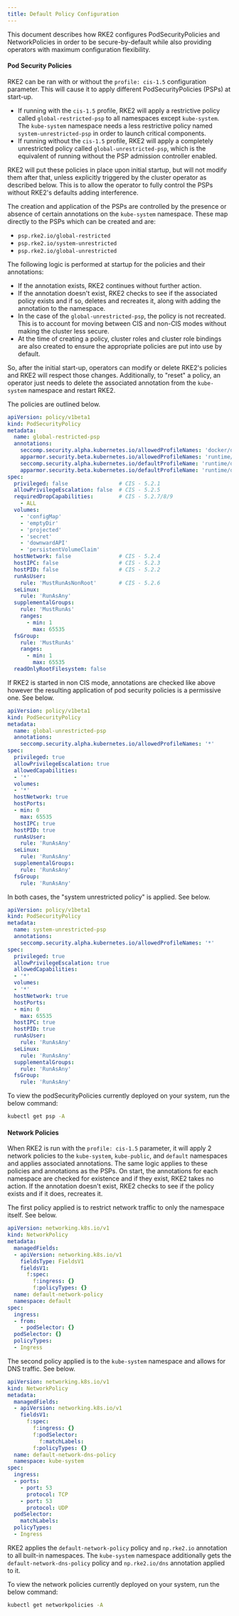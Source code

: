 ```yaml
---
title: Default Policy Configuration
---
```

This document describes how RKE2 configures PodSecurityPolicies and NetworkPolicies in order to be secure-by-default while also providing operators with maximum configuration flexibility.

#### Pod Security Policies

RKE2 can be ran with or without the `profile: cis-1.5` configuration parameter. This will cause it to apply different PodSecurityPolicies (PSPs) at start-up.

* If running with the `cis-1.5` profile, RKE2 will apply a restrictive policy called `global-restricted-psp` to all namespaces except `kube-system`. The `kube-system` namespace needs a less restrictive policy named `system-unrestricted-psp` in order to launch critical components.
* If running without the `cis-1.5` profile, RKE2 will apply a completely unrestricted policy called `global-unrestricted-psp`, which is the equivalent of running without the PSP admission controller enabled.

RKE2 will put these policies in place upon initial startup, but will not modify them after that, unless explicitly triggered by the cluster operator as described below. This is to allow the operator to fully control the PSPs without RKE2's defaults adding interference.

The creation and application of the PSPs are controlled by the presence or absence of certain annotations on the `kube-system` namespace. These map directly to the PSPs which can be created and are:

 * `psp.rke2.io/global-restricted`
 * `psp.rke2.io/system-unrestricted`
 * `psp.rke2.io/global-unrestricted`

The following logic is performed at startup for the policies and their annotations:

* If the annotation exists, RKE2 continues without further action.
* If the annotation doesn't exist, RKE2 checks to see if the associated policy exists and if so, deletes and recreates it, along with adding the annotation to the namespace.
* In the case of the `global-unrestricted-psp`, the policy is not recreated. This is to account for moving between CIS and non-CIS modes without making the cluster less secure.
* At the time of creating a policy, cluster roles and cluster role bindings are also created to ensure the appropriate policies are put into use by default.

So, after the initial start-up, operators can modify or delete RKE2's policies and RKE2 will respect those changes. Additionally, to "reset" a policy, an operator just needs to delete the associated annotation from the `kube-system` namespace and restart RKE2.

The policies are outlined below.

```yaml
apiVersion: policy/v1beta1
kind: PodSecurityPolicy
metadata:
  name: global-restricted-psp
  annotations:
    seccomp.security.alpha.kubernetes.io/allowedProfileNames: 'docker/default,runtime/default'
    apparmor.security.beta.kubernetes.io/allowedProfileNames: 'runtime/default'
    seccomp.security.alpha.kubernetes.io/defaultProfileName: 'runtime/default'
    apparmor.security.beta.kubernetes.io/defaultProfileName: 'runtime/default'
spec:
  privileged: false                # CIS - 5.2.1
  allowPrivilegeEscalation: false  # CIS - 5.2.5
  requiredDropCapabilities:        # CIS - 5.2.7/8/9
    - ALL
  volumes:
    - 'configMap'
    - 'emptyDir'
    - 'projected'
    - 'secret'
    - 'downwardAPI'
    - 'persistentVolumeClaim'
  hostNetwork: false               # CIS - 5.2.4
  hostIPC: false                   # CIS - 5.2.3
  hostPID: false                   # CIS - 5.2.2
  runAsUser:
    rule: 'MustRunAsNonRoot'       # CIS - 5.2.6
  seLinux:
    rule: 'RunAsAny'
  supplementalGroups:
    rule: 'MustRunAs'
    ranges:
      - min: 1
        max: 65535
  fsGroup:
    rule: 'MustRunAs'
    ranges:
      - min: 1
        max: 65535
  readOnlyRootFilesystem: false
```

If RKE2 is started in non CIS mode, annotations are checked like above however the resulting application of pod security policies is a permissive one. See below.

```yaml
apiVersion: policy/v1beta1
kind: PodSecurityPolicy
metadata:
  name: global-unrestricted-psp
  annotations:
    seccomp.security.alpha.kubernetes.io/allowedProfileNames: '*'
spec:
  privileged: true
  allowPrivilegeEscalation: true
  allowedCapabilities:
  - '*'
  volumes:
  - '*'
  hostNetwork: true
  hostPorts:
  - min: 0
    max: 65535
  hostIPC: true
  hostPID: true
  runAsUser:
    rule: 'RunAsAny'
  seLinux:
    rule: 'RunAsAny'
  supplementalGroups:
    rule: 'RunAsAny'
  fsGroup:
    rule: 'RunAsAny'
```

In both cases, the "system unrestricted policy" is applied. See below.

```yaml
apiVersion: policy/v1beta1
kind: PodSecurityPolicy
metadata:
  name: system-unrestricted-psp
  annotations:
    seccomp.security.alpha.kubernetes.io/allowedProfileNames: '*'
spec:
  privileged: true
  allowPrivilegeEscalation: true
  allowedCapabilities:
  - '*'
  volumes:
  - '*'
  hostNetwork: true
  hostPorts:
  - min: 0
    max: 65535
  hostIPC: true
  hostPID: true
  runAsUser:
    rule: 'RunAsAny'
  seLinux:
    rule: 'RunAsAny'
  supplementalGroups:
    rule: 'RunAsAny'
  fsGroup:
    rule: 'RunAsAny'
```

To view the podSecurityPolicies currently deployed on your system, run the below command:

```bash
kubectl get psp -A
```

#### Network Policies

When RKE2 is run with the `profile: cis-1.5` parameter, it will apply 2 network policies to the `kube-system`, `kube-public`, and `default` namespaces and applies associated annotations. The same logic applies to these policies and annotations as the PSPs. On start, the annotations for each namespace are checked for existence and if they exist, RKE2 takes no action. If the annotation doesn't exist, RKE2 checks to see if the policy exists and if it does, recreates it.

The first policy applied is to restrict network traffic to only the namespace itself. See below.

```yaml
apiVersion: networking.k8s.io/v1
kind: NetworkPolicy
metadata:
  managedFields:
  - apiVersion: networking.k8s.io/v1
    fieldsType: FieldsV1
    fieldsV1:
      f:spec:
        f:ingress: {}
        f:policyTypes: {}
  name: default-network-policy
  namespace: default
spec:
  ingress:
  - from:
    - podSelector: {}
  podSelector: {}
  policyTypes:
  - Ingress
```

The second policy applied is to the `kube-system` namespace and allows for DNS traffic. See below.

```yaml
apiVersion: networking.k8s.io/v1
kind: NetworkPolicy
metadata:
  managedFields:
  - apiVersion: networking.k8s.io/v1
    fieldsV1:
      f:spec:
        f:ingress: {}
        f:podSelector:
          f:matchLabels:
        f:policyTypes: {}
  name: default-network-dns-policy
  namespace: kube-system
spec:
  ingress:
  - ports:
    - port: 53
      protocol: TCP
    - port: 53
      protocol: UDP
  podSelector:
    matchLabels:
  policyTypes:
  - Ingress
```

RKE2 applies the `default-network-policy` policy and `np.rke2.io` annotation to all built-in namespaces. The `kube-system` namespace additionally gets the `default-network-dns-policy` policy and `np.rke2.io/dns` annotation applied to it.

To view the network policies currently deployed on your system, run the below command:

```bash
kubectl get networkpolicies -A
```
